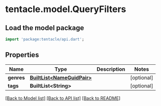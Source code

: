 # tentacle.model.QueryFilters

## Load the model package
```dart
import 'package:tentacle/api.dart';
```

## Properties
Name | Type | Description | Notes
------------ | ------------- | ------------- | -------------
**genres** | [**BuiltList&lt;NameGuidPair&gt;**](NameGuidPair.md) |  | [optional] 
**tags** | **BuiltList&lt;String&gt;** |  | [optional] 

[[Back to Model list]](../README.md#documentation-for-models) [[Back to API list]](../README.md#documentation-for-api-endpoints) [[Back to README]](../README.md)


